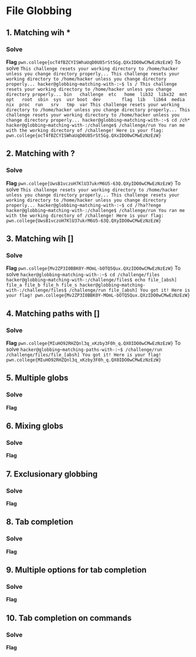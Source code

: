 # File Globbing

## 1. Matching wih *

### Solve
**Flag** `pwn.college{ocT4fBZCYISWhaUqD0U85rSt5Gg.QXxIDO0wCMwEzNzEzW}`
To solve
`This challenge resets your working directory to /home/hacker unless you change
directory properly...
This challenge resets your working directory to /home/hacker unless you change
directory properly...
hacker@globbing~matching-with-:~$ ls /
This challenge resets your working directory to /home/hacker unless you change
directory properly...
bin   challenge  etc   home  lib32  libx32  mnt  opt   root  sbin  sys  usr
boot  dev        flag  lib   lib64  media   nix  proc  run   srv   tmp  var
This challenge resets your working directory to /home/hacker unless you change
directory properly...
This challenge resets your working directory to /home/hacker unless you change
directory properly...
hacker@globbing~matching-with-:~$ cd /ch*
hacker@globbing~matching-with-:/challenge$ /challenge/run
You ran me with the working directory of /challenge! Here is your flag:
pwn.college{ocT4fBZCYISWhaUqD0U85rSt5Gg.QXxIDO0wCMwEzNzEzW}`

## 2. Matching with ?

### Solve
**Flag** `pwn.college{UwsB1vczoH7KlU37ukrM6U5-63Q.QXyIDO0wCMwEzNzEzW}`
To solve
`This challenge resets your working directory to /home/hacker unless you change
directory properly...
This challenge resets your working directory to /home/hacker unless you change
directory properly...
hacker@globbing~matching-with-:~$ cd /?ha??enge
hacker@globbing~matching-with-:/challenge$ /challenge/run
You ran me with the working directory of /challenge! Here is your flag:
pwn.college{UwsB1vczoH7KlU37ukrM6U5-63Q.QXyIDO0wCMwEzNzEzW}`

## 3. Matching wih []

### Solve
**Flag** `pwn.college{Mv2ZP3I0BBK0Y-MOmL-bOTQ5Qux.QXzIDO0wCMwEzNzEzW}`
To solve
`hacker@globbing~matching-with-:~$ cd /challenge/files
hacker@globbing~matching-with-:/challenge/files$ echo file_[absh]
file_a file_b file_h file_s
hacker@globbing~matching-with-:/challenge/files$ /challenge/run file_[absh]
You got it! Here is your flag!
pwn.college{Mv2ZP3I0BBK0Y-MOmL-bOTQ5Qux.QXzIDO0wCMwEzNzEzW}`

## 4. Matching paths with []

### Solve
**Flag** `pwn.college{MIuHO92RHZQnl3q_xKzby3F0h_q.QX0IDO0wCMwEzNzEzW}`
To solve
`hacker@globbing~matching-paths-with-:~$ /challenge/run /challenge/files/file_[absh]
You got it! Here is your flag!
pwn.college{MIuHO92RHZQnl3q_xKzby3F0h_q.QX0IDO0wCMwEzNzEzW}`

## 5. Multiple globs

### Solve
**Flag**

## 6. Mixing globs

### Solve
**Flag**

## 7. Exclusionary globbing

### Solve
**Flag**

## 8. Tab completion

### Solve
**Flag**

## 9. Multiple options for tab completion

### Solve
**Flag**

## 10. Tab completion on commands

### Solve
**Flag**
